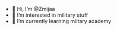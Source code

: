 - 👋 Hi, I’m @Zmijaa
- 👀 I’m interested in military stuff
- 🌱 I’m currently learning miltary academy 

<!---
Zmijaa/Zmijaa is a ✨ special ✨ repository because its `README.md` (this file) appears on your GitHub profile.
You can click the Preview link to take a look at your changes.
--->
